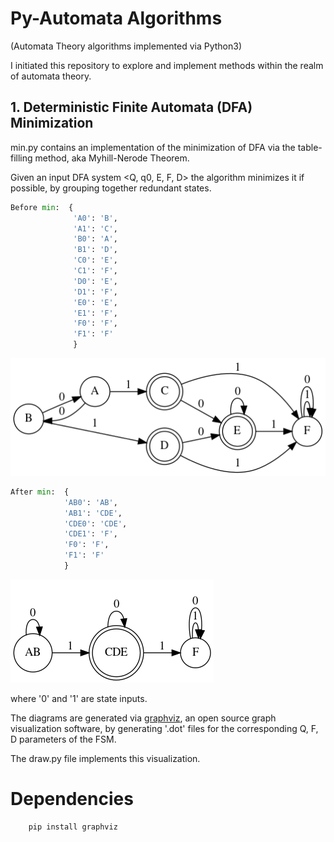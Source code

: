 # Py-Automata Algorithms 
(Automata Theory algorithms implemented via Python3)

I initiated this repository to explore and implement methods within the realm of automata theory.

## 1. Deterministic Finite Automata (DFA) Minimization 

min.py contains an implementation of the minimization of DFA via the table-filling method, aka Myhill-Nerode Theorem. 

Given an input DFA system <Q, q0, E, F, D> the algorithm minimizes it if possible, by 
grouping together redundant states.

```python
Before min:  {
              'A0': 'B', 
              'A1': 'C', 
              'B0': 'A', 
              'B1': 'D', 
              'C0': 'E', 
              'C1': 'F', 
              'D0': 'E', 
              'D1': 'F', 
              'E0': 'E', 
              'E1': 'F', 
              'F0': 'F', 
              'F1': 'F'
              }
```

![Before DFA](examples/before.png "before dfa diagram")

```python
After min:  {
            'AB0': 'AB', 
            'AB1': 'CDE', 
            'CDE0': 'CDE', 
            'CDE1': 'F',
            'F0': 'F', 
            'F1': 'F'
            }

```
![After DFA](examples/after.png "after dfa diagram")

where '0' and '1' are state inputs.

The diagrams are generated via [graphviz](https://graphviz.org/), an open source graph visualization software, by generating '.dot' files for the corresponding Q, F, D parameters of the FSM. 

The draw.py file implements this visualization. 

# Dependencies 

```console
    pip install graphviz
```